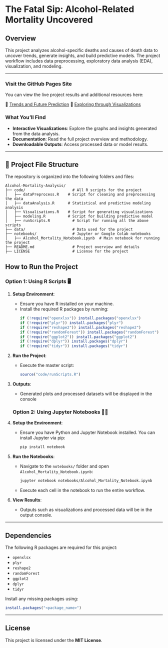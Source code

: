 # The Fatal Sip: Alcohol-Related Mortality Uncovered

## Overview
This project analyzes alcohol-specific deaths and causes of death data to uncover trends, generate insights, and build predictive models. The project workflow includes data preprocessing, exploratory data analysis (EDA), visualization, and modeling.

---
### **Visit the GitHub Pages Site**
You can view the live project results and additional resources here:  

🔗 [Trends and Future Prediction](https://mahesh7667.github.io/Data-Driven-Insights-into-Alcohol-Related-Mortality/Trends-and-Future-Prediction)
🔗 [Exploring through Visualizations](https://mahesh7667.github.io/Data-Driven-Insights-into-Alcohol-Related-Mortality/Exploring-through-Visualizations)



### **What You’ll Find**
- **Interactive Visualizations**: Explore the graphs and insights generated from the data analysis.
- **Documentation**: Read the full project overview and methodology.
- **Downloadable Outputs**: Access processed data or model results.

---
## 📂 Project File Structure

The repository is organized into the following folders and files:

```plaintext
Alcohol-Mortality-Analysis/
├── code/                     # All R scripts for the project
│   ├── dataPreprocess.R    # Script for cleaning and preprocessing the data
│   ├── dataAnalysis.R      # Statistical and predictive modeling analysis
│   ├── Visualisations.R    # Script for generating visualizations
│   ├── modeling.R          # Script for building predictive model
│   ├── runScripts.R          # Script for running all the above scripts
├── data/                     # Data used for the project
├── notebooks/                # Jupyter or Google Colab notebooks
│   ├── Alcohol_Mortality_Notebook.ipynb  # Main notebook for running the project
├── README.md                 # Project overview and details
├── LICENSE                   # License for the project
```

## How to Run the Project

### **Option 1: Using R Scripts** 🖥️

1. **Setup Environment**:
   - Ensure you have R installed on your machine.
   - Install the required R packages by running:
     ```R
     if (!require("openxlsx")) install.packages("openxlsx")
     if (!require("plyr")) install.packages("plyr")
     if (!require("reshape2")) install.packages("reshape2")
     if (!require("randomForest")) install.packages("randomForest")
     if (!require("ggplot2")) install.packages("ggplot2")
     if (!require("dplyr")) install.packages("dplyr")
     if (!require("tidyr")) install.packages("tidyr")
     ```

2. **Run the Project**:
   - Execute the master script:
     ```R
     source("code/runScripts.R")
     ```

3. **Outputs**:
   - Generated plots and processed datasets will be displayed in the console


   ### **Option 2: Using Jupyter Notebooks** 🐍📒
1. **Setup the Environment**:
   - Ensure you have Python and Jupyter Notebook installed. You can install Jupyter via pip:
     ```bash
     pip install notebook
     ```

2. **Run the Notebooks**:
   - Navigate to the `notebooks/` folder and open `Alcohol_Mortality_Notebook.ipynb`:
     ```bash
     jupyter notebook notebooks/Alcohol_Mortality_Notebook.ipynb
     ```
   - Execute each cell in the notebook to run the entire workflow.

3. **View Results**:
   - Outputs such as visualizations and processed data will be in the output console.

---

## Dependencies
The following R packages are required for this project:
- `openxlsx`
- `plyr`
- `reshape2`
- `randomForest`
- `ggplot2`
- `dplyr`
- `tidyr`

Install any missing packages using:
```R
install.packages("<package_name>")
```

---


## License

This project is licensed under the **MIT License**.
